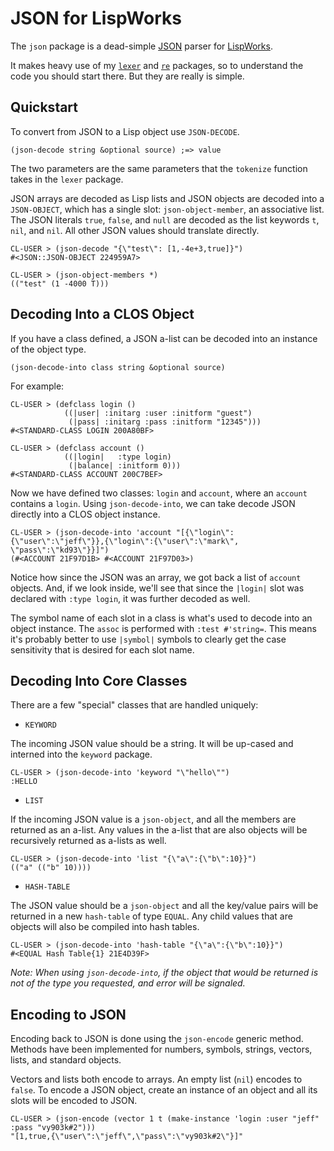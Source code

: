 # JSON for LispWorks

The `json` package is a dead-simple [JSON](http://www.json.org) parser for [LispWorks](http://www.lispworks.com).

It makes heavy use of my [`lexer`](http://github.com/massung/lexer) and [`re`](http://github.com/massung/re) packages, so to understand the code you should start there. But they are really is simple.

## Quickstart

To convert from JSON to a Lisp object use `JSON-DECODE`.

	(json-decode string &optional source) ;=> value

The two parameters are the same parameters that the `tokenize` function takes in the `lexer` package.

JSON arrays are decoded as Lisp lists and JSON objects are decoded into a `JSON-OBJECT`, which has a single slot: `json-object-member`, an associative list. The JSON literals `true`, `false`, and `null` are decoded as the list keywords `t`, `nil`, and `nil`. All other JSON values should translate directly.

	CL-USER > (json-decode "{\"test\": [1,-4e+3,true]}")
	#<JSON::JSON-OBJECT 224959A7>

	CL-USER > (json-object-members *)
	(("test" (1 -4000 T)))

## Decoding Into a CLOS Object

If you have a class defined, a JSON a-list can be decoded into an instance of the object type.

	(json-decode-into class string &optional source)

For example:

	CL-USER > (defclass login ()
	            ((|user| :initarg :user :initform "guest")
	             (|pass| :initarg :pass :initform "12345")))
	#<STANDARD-CLASS LOGIN 200A80BF>

	CL-USER > (defclass account ()
	            ((|login|   :type login)
	             (|balance| :initform 0)))
	#<STANDARD-CLASS ACCOUNT 200C7BEF>

Now we have defined two classes: `login` and `account`, where an `account` contains a `login`. Using `json-decode-into`, we can take decode JSON directly into a CLOS object instance.

	CL-USER > (json-decode-into 'account "[{\"login\":{\"user\":\"jeff\"}},{\"login\":{\"user\":\"mark\", \"pass\":\"kd93\"}}]")
	(#<ACCOUNT 21F97D1B> #<ACCOUNT 21F97D03>)

Notice how since the JSON was an array, we got back a list of `account` objects. And, if we look inside, we'll see that since the `|login|` slot was declared with `:type login`, it was further decoded as well.

The symbol name of each slot in a class is what's used to decode into an object instance. The `assoc` is performed with `:test #'string=`. This means it's probably better to use `|symbol|` symbols to clearly get the case sensitivity that is desired for each slot name.

## Decoding Into Core Classes

There are a few "special" classes that are handled uniquely:

* `KEYWORD`

The incoming JSON value should be a string. It will be up-cased and interned into the `keyword` package.

	CL-USER > (json-decode-into 'keyword "\"hello\"")
	:HELLO

* `LIST`

If the incoming JSON value is a `json-object`, and all the members are returned as an a-list. Any values in the a-list that are also objects will be recursively returned as a-lists as well.

	CL-USER > (json-decode-into 'list "{\"a\":{\"b\":10}}")
	(("a" (("b" 10))))

* `HASH-TABLE`

The JSON value should be a `json-object` and all the key/value pairs will be returned in a new `hash-table` of type `EQUAL`. Any child values that are objects will also be compiled into hash tables.

	CL-USER > (json-decode-into 'hash-table "{\"a\":{\"b\":10}}")
	#<EQUAL Hash Table{1} 21E4D39F>

*Note: When using `json-decode-into`, if the object that would be returned is not of the type you requested, and error will be signaled.*

## Encoding to JSON

Encoding back to JSON is done using the `json-encode` generic method. Methods have been implemented for numbers, symbols, strings, vectors, lists, and standard objects.

Vectors and lists both encode to arrays. An empty list (`nil`) encodes to `false`. To encode a JSON object, create an instance of an object and all its slots will be encoded to JSON.

	CL-USER > (json-encode (vector 1 t (make-instance 'login :user "jeff" :pass "vy903k#2")))
	"[1,true,{\"user\":\"jeff\",\"pass\":\"vy903k#2\"}]"
